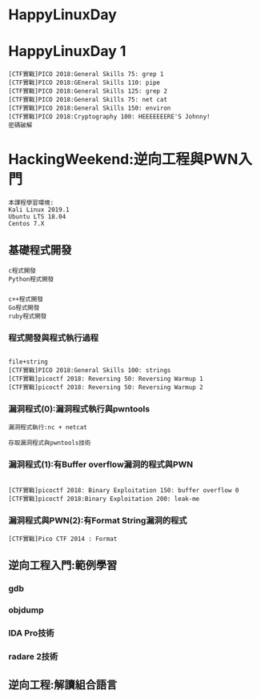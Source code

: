# HappyLinuxDay


# HappyLinuxDay 1
```
[CTF實戰]PICO 2018:General Skills 75: grep 1
[CTF實戰]PICO 2018:GEneral Skills 110: pipe
[CTF實戰]PICO 2018:General Skills 125: grep 2
[CTF實戰]PICO 2018:General Skills 75: net cat
[CTF實戰]PICO 2018:General Skills 150: environ
[CTF實戰]PICO 2018:Cryptography 100: HEEEEEEERE'S Johnny!
密碼破解
```

# HackingWeekend:逆向工程與PWN入門 
```
本課程學習環境:
Kali Linux 2019.1
Ubuntu LTS 18.04
Centos 7.X
```

## 基礎程式開發
```
c程式開發
Python程式開發
```
### 
```
c++程式開發
Go程式開發
ruby程式開發
```

### 程式開發與程式執行過程
```

file+string
[CTF實戰]PICO 2018:General Skills 100: strings
[CTF實戰]picoctf 2018: Reversing 50: Reversing Warmup 1
[CTF實戰]picoctf 2018: Reversing 50: Reversing Warmup 2
```

### 漏洞程式(0):漏洞程式執行與pwntools
```
漏洞程式執行:nc + netcat

存取漏洞程式與pwntools技術
```
### 漏洞程式(1):有Buffer overflow漏洞的程式與PWN
```

[CTF實戰]picoctf 2018: Binary Exploitation 150: buffer overflow 0
[CTF實戰]picoctf 2018:Binary Exploitation 200: leak-me
```
### 漏洞程式與PWN(2):有Format String漏洞的程式
```
[CTF實戰]Pico CTF 2014 : Format
```



## 逆向工程入門:範例學習

### gdb

### objdump

### IDA Pro技術

### radare 2技術

## 逆向工程:解讀組合語言
